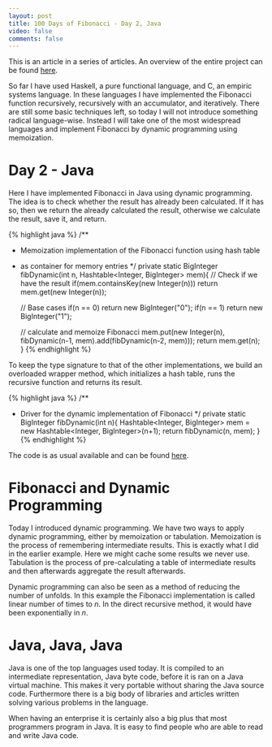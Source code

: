 ```yaml
---
layout: post
title: 100 Days of Fibonacci - Day 2, Java
video: false
comments: false
---
```

This is an article in a series of articles. An overview of the entire
project can be found [here](/blog/100-days-of-fibonacci-overview/).

So far I have used Haskell, a pure functional language, and C,
an empiric systems language. In these languages I have implemented
the Fibonacci function recursively, recursively with an accumulator,
and iteratively.
There are still some basic techniques left, so today I will not
introduce something radical language-wise. Instead I will take one of
the most widespread languages and implement Fibonacci by dynamic
programming using memoization.

# Day 2 - Java
Here I have implemented Fibonacci in Java using dynamic programming. The
idea is to check whether the result has already been calculated. If
it has so, then we return the already calculated the result, otherwise
we calculate the result, save it, and return.

{% highlight java %}
/**
 * Memoization implementation of the Fibonacci function using hash table
 * as container for memory entries
 */
private static BigInteger fibDynamic(int n, Hashtable<Integer, BigInteger> mem){
    // Check if we have the result
    if(mem.containsKey(new Integer(n)))
        return mem.get(new Integer(n));

    // Base cases
    if(n == 0)
        return new BigInteger("0");
    if(n == 1)
        return new BigInteger("1");

    // calculate and memoize Fibonacci
    mem.put(new Integer(n), fibDynamic(n-1, mem).add(fibDynamic(n-2, mem)));
    return mem.get(n);
}
{% endhighlight %}

To keep the type signature to that of the other implementations, we build an 
overloaded wrapper method, which initializes a hash table, runs the
recursive function and returns its result.

{% highlight java %}
/**
 * Driver for the dynamic implementation of Fibonacci
 */
private static BigInteger fibDynamic(int n){
    Hashtable<Integer, BigInteger> mem = new Hashtable<Integer, BigInteger>(n+1);
    return fibDynamic(n, mem);
}
{% endhighlight %}

The code is as usual available and can be found
[here](https://github.com/madsbuch/snippets/blob/master/fibonacci/Fib.java). 

# Fibonacci and Dynamic Programming
Today I introduced dynamic programming. We have two ways to apply dynamic
programming, either by memoization or tabulation. Memoization is the process
of remembering intermediate results. This is exactly what I did in the
earlier example. Here we might cache some results we never use.
Tabulation is the process of pre-calculating a table of intermediate results
and then afterwards aggregate the result afterwards.

Dynamic programming can also be seen as a method of reducing the number
of unfolds. In this example the Fibonacci implementation is called linear
number of times to _n_. In the direct recursive method, it would
have been exponentially in _n_.

# Java, Java, Java
Java is one of the top languages used today. It is compiled to an
intermediate representation, Java byte code, before it is ran on a Java
virtual machine. This makes it very portable without sharing the Java
source code. Furthermore there is a big body of libraries and articles
written solving various problems in the language.

When having an enterprise it is certainly also a big plus that
most programmers program in Java. It is easy to find people who
are able to read and write Java code.

